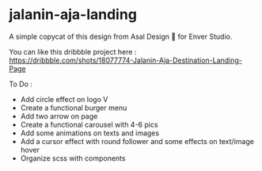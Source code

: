 # jalanin-aja-landing

A simple copycat of this design from Asal Design 🐧 for Enver Studio.

You can like this dribbble project here : https://dribbble.com/shots/18077774-Jalanin-Aja-Destination-Landing-Page


To Do :

- Add circle effect on logo V
- Create a functional burger menu
- Add two arrow on page
- Create a functional carousel with 4-6 pics
- Add some animations on texts and images
- Add a cursor effect with round follower and some effects on text/image hover
- Organize scss with components
